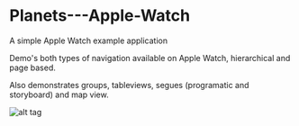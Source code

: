 Planets---Apple-Watch
=====================

A simple Apple Watch example application

Demo's both types of navigation available on Apple Watch, hierarchical and page based. 

Also demonstrates groups, tableviews, segues (programatic and storyboard) and map view.

![alt tag](http://s23.postimg.org/6iddp25pm/Planets.jpg)
